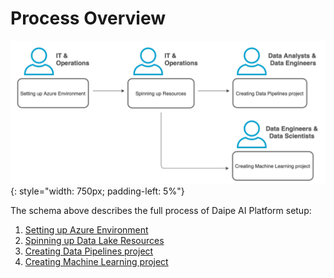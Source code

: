# Process Overview

![](images/process_overview.png){: style="width: 750px; padding-left: 5%"}

The schema above describes the full process of Daipe AI Platform setup:

1. [Setting up Azure Environment](azure-setup.md) 
2. [Spinning up Data Lake Resources](datalake-resources-setup.md)
3. [Creating Data Pipelines project](data-pipelines-project-setup.md)
4. [Creating Machine Learning project](ml-project-setup.md)
